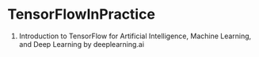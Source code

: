 # TensorFlowInPractice
1. Introduction to TensorFlow for Artificial Intelligence, Machine Learning, and Deep Learning by deeplearning.ai
